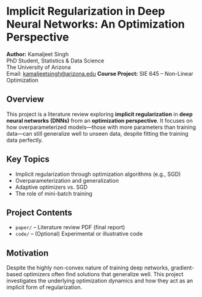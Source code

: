 # Implicit Regularization in Deep Neural Networks: An Optimization Perspective

**Author:** Kamaljeet Singh  
PhD Student, Statistics & Data Science  
The University of Arizona  
Email: kamaljeetsingh@arizona.edu
**Course Project:** SIE 645 – Non-Linear Optimization
## Overview

This project is a literature review exploring **implicit regularization** in **deep neural networks (DNNs)** from an **optimization perspective**. It focuses on how overparameterized models—those with more parameters than training data—can still generalize well to unseen data, despite fitting the training data perfectly.

## Key Topics

- Implicit regularization through optimization algorithms (e.g., SGD)
- Overparameterization and generalization
- Adaptive optimizers vs. SGD
- The role of mini-batch training


## Project Contents

- `paper/` – Literature review PDF (final report)
- `code/` – (Optional) Experimental or illustrative code

## Motivation

Despite the highly non-convex nature of training deep networks, gradient-based optimizers often find solutions that generalize well. This project investigates the underlying optimization dynamics and how they act as an implicit form of regularization.

